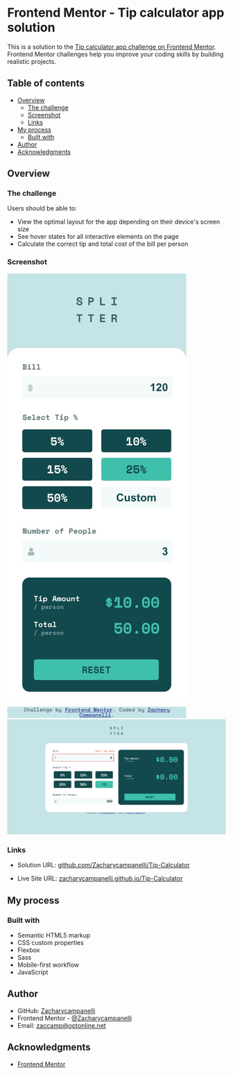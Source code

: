 # Frontend Mentor - Tip calculator app solution

This is a solution to the [Tip calculator app challenge on Frontend Mentor](https://www.frontendmentor.io/challenges/tip-calculator-app-ugJNGbJUX). Frontend Mentor challenges help you improve your coding skills by building realistic projects.

## Table of contents

- [Overview](#overview)
  - [The challenge](#the-challenge)
  - [Screenshot](#screenshot)
  - [Links](#links)
- [My process](#my-process)
  - [Built with](#built-with)
- [Author](#author)
- [Acknowledgments](#acknowledgments)

## Overview

### The challenge

Users should be able to:

- View the optimal layout for the app depending on their device's screen size
- See hover states for all interactive elements on the page
- Calculate the correct tip and total cost of the bill per person

### Screenshot

![](./assets/images/Mobile.jpeg) 
![](./assets/images/Desktop.jpg)  

### Links

- Solution URL: [github.com/Zacharycampanelli/Tip-Calculator](https://github.com/Zacharycampanelli/Tip-Calculator)

- Live Site URL: [zacharycampanelli.github.io/Tip-Calculator](https://zacharycampanelli.github.io/Tip-Calculator)

## My process

### Built with

- Semantic HTML5 markup
- CSS custom properties
- Flexbox
- Sass
- Mobile-first workflow
- JavaScript

## Author

- GitHub: [Zacharycampanelli](https://github.com/Zacharycampanelli)  
- Frontend Mentor - [@Zacharycampanelli](https://www.frontendmentor.io/profile/Zacharycampanelli)
- Email: [zaccamp@optonline.net](mailto:zaccamp@optonline.net)


## Acknowledgments

- [Frontend Mentor](https://www.frontendmentor.io)


